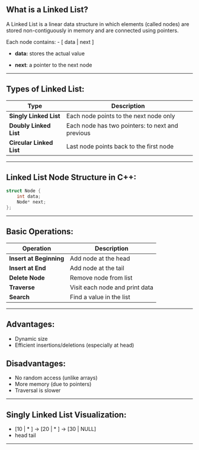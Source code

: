 ## What is a Linked List?
A Linked List is a linear data structure in which elements (called nodes) are stored non-contiguously in memory and are connected using pointers.

Each node contains:
        - [ data | next ]
- **data:** stores the actual value

- **next**: a pointer to the next node

---
## Types of Linked List:

| Type                     | Description                                      |
| ------------------------ | ------------------------------------------------ |
| **Singly Linked List**   | Each node points to the next node only           |
| **Doubly Linked List**   | Each node has two pointers: to next and previous |
| **Circular Linked List** | Last node points back to the first node          |

---
## Linked List Node Structure in C++:

```c
struct Node {
    int data;
    Node* next;
};
```

---
## Basic Operations:

| Operation               | Description                    |
| ----------------------- | ------------------------------ |
| **Insert at Beginning** | Add node at the head           |
| **Insert at End**       | Add node at the tail           |
| **Delete Node**         | Remove node from list          |
| **Traverse**            | Visit each node and print data |
| **Search**              | Find a value in the list       |

---
## Advantages:
- Dynamic size
- Efficient insertions/deletions (especially at head)

## Disadvantages:
- No random access (unlike arrays)
- More memory (due to pointers)
- Traversal is slower

---
## Singly Linked List Visualization:

- [10 | * ] → [20 | * ] → [30 | NULL]
- head                          tail

---
